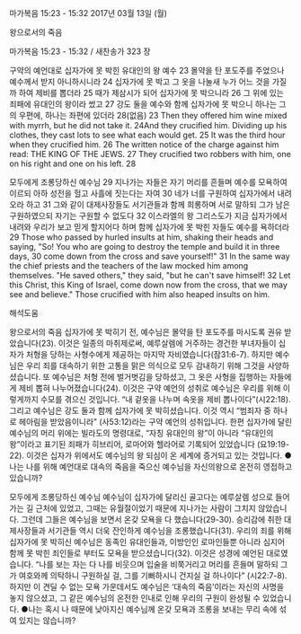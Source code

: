 마가복음 15:23 - 15:32 
2017년 03월 13일 (월)

왕으로서의 죽음



마가복음 15:23 - 15:32 / 새찬송가 323 장


구약의 예언대로 십자가에 못 박힌 유대인의 왕 예수
23 몰약을 탄 포도주를 주었으나 예수께서 받지 아니하시니라 24 십자가에 못 박고 그 옷을 나눌새 누가 어느 것을 가질까 하여 제비를 뽑더라 25 때가 제삼시가 되어 십자가에 못 박으니라 26 그 위에 있는 죄패에 유대인의 왕이라 썼고 27 강도 둘을 예수와 함께 십자가에 못 박으니 하나는 그의 우편에, 하나는 좌편에 있더라 28(없음)
23 Then they offered him wine mixed with myrrh, but he did not take it. 24And they crucified him. Dividing up his clothes, they cast lots to see what each would get. 25 It was the third hour when they crucified him. 26 The written notice of the charge against him read: THE KING OF THE JEWS. 27 They crucified two robbers with him, one on his right and one on his left. 28

모두에게 조롱당하신 예수님
29 지나가는 자들은 자기 머리를 흔들며 예수를 모욕하여 이르되 아하 성전을 헐고 사흘에 짓는다는 자여 30 네가 너를 구원하여 십자가에서 내려오라 하고 31 그와 같이 대제사장들도 서기관들과 함께 희롱하며 서로 말하되 그가 남은 구원하였으되 자기는 구원할 수 없도다 32 이스라엘의 왕 그리스도가 지금 십자가에서 내려와 우리가 보고 믿게 할지어다 하며 함께 십자가에 못 박힌 자들도 예수를 욕하더라
29 Those who passed by hurled insults at him, shaking their heads and saying, "So! You who are going to destroy the temple and build it in three days, 30 come down from the cross and save yourself!" 31 In the
same way the chief priests and the teachers of the law mocked him among themselves. "He saved others," they said, "but he can't save himself! 32 Let this Christ, this King of Israel, come down now from
the cross, that we may see and believe." Those crucified with him also heaped insults on him.

해석도움





왕으로서의 죽음
십자가에 못 박히기 전, 예수님은 몰약을 탄 포도주를 마시도록 권유 받았습니다(23). 이것은 일종의 마취제로써, 예루살렘에 거주하는 경건한 부녀자들이 십자가 처형을 당하는 사형수에게 제공하는 마지막 자비였습니다(잠31:6-7). 하지만 예수님은 우리 죄를 대속하기 위한 고통을 맑은 의식으로 모두 감내하기 위해 그것을 사양하셨습니다. 또 예수님은 처형 전에 벌거벗김을 당하셨고, 그 옷은 사형을 집행하는 자들에게 제비 뽑혀 나누어졌습니다(24). 이것은 구약 예언의 성취로 예수님은 우리를 위해 이렇게까지 수모를 겪으신 것입니다. “내 겉옷을 나누며 속옷을 제비 뽑나이다”(시22:18). 그리고 예수님은 강도 둘과 함께 십자가에 못 박히셨습니다. 이것 역시 “범죄자 중 하나로 헤아림을 받았음이니라” (사53:12)라는 구약 예언의 성취입니다. 한편 십자가에 달린 예수님의 머리 위에는 빌라도의 명령대로, “자칭 유대인의 왕”이 아니라 “유대인의 왕”이라고 표기된 죄패가 히브리어, 로마어와 헬라어로 기록되어 있었습니다 (요19:19-22). 이것은 십자가 위에서도 예수님의 왕 되심이 온 세계에 증거되고 있는 것입니다.
●나는 나를 위해 예언대로 대속의 죽음을 죽으신 예수님을 자신의왕으로 온전히 영접하고 있습니까?

모두에게 조롱당하신 예수님
예수님이 십자가에 달리신 골고다는 예루살렘 성으로 들어가는 길 근처에 있었고, 그때는 유월절이었기 때문에 지나가는 사람이 그치지 않았습니다. 그런데 그들은 예수님을 보면서 온갖 모욕을 다 했습니다(29-30). 승리감에 취한 대제사장들과 서기관들 역시 더욱 잔인하게 예수님을 조롱했습니다(31). 우리의 죄를 위해 십자가에 못 박히신 예수님은 동족인 유대인들과, 이방인인 로마인들뿐 아니라 심지어 함께 못 박힌 죄인들로 부터도 모욕을 받으셨습니다(32). 이것은 성경에 예언된 대로였습니다. “나를 보는 자는 다 나를 비웃으며 입술을 비쭉거리고 머리를 흔들며 말하되 그가 여호와께 의탁하니 구원하실 걸, 그를 기뻐하시니 건지실 걸 하나이다” (시22:7-8). 하지만 이 견딜 수 없는 모욕 가운데서도 예수님은 ‘대속의 죽음’이라는 자신의 사명을 놓지 않으셨고, 그 같은 예수님의 온전한 인내로 인해 우리의 구원이 완성될 수 있었습니다.
●나는 혹시 나 때문에 낮아지신 예수님께 온갖 모욕과 조롱을 보내는 무리 속에 섞여 있지는 않습니까?